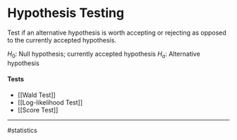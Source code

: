 # Hypothesis Testing
Test if an alternative hypothesis is worth accepting or rejecting as opposed to the currently accepted hypothesis.

$H_{0}$: Null hypothesis; currently accepted hypothesis
$H_{a}$: Alternative hypothesis

#### Tests
- [[Wald Test]]
- [[Log-likelihood Test]]
- [[Score Test]]



---
#statistics